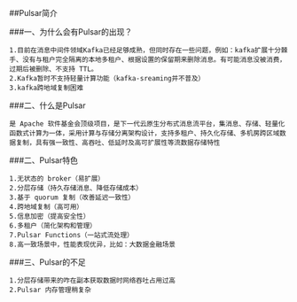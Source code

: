 ##Pulsar简介

###一、为什么会有Pulsar的出现？

    1.目前在消息中间件领域Kafka已经足够成熟，但同时存在一些问题，例如：kafka扩展十分棘手、没有与租户完全隔离的本地多租户、根据设置的保留期来删除消息。有可能消息没被消费，过期后被删除、不支持 TTL。
    2.Kafka暂时不支持轻量计算功能（kafka-sreaming并不普及）
    3.kafka跨地域复制困难

###二、什么是Pulsar
    
    是 Apache 软件基金会顶级项目，是下一代云原生分布式消息流平台，集消息、存储、轻量化函数式计算为一体，采用计算与存储分离架构设计，支持多租户、持久化存储、多机房跨区域数据复制，具有强一致性、高吞吐、低延时及高可扩展性等流数据存储特性
    
###二、Pulsar特色

    1.无状态的 broker（易扩展）
    2.分层存储（持久存储消息、降低存储成本）
    3.基于 quorum 复制（改善延迟一致性）
    4.跨地域复制（高可用）
    5.信息加密（提高安全性）
    6.多租户（简化架构和管理）
    7.Pulsar Functions（一站式流处理）
    8.高一致场景中，性能表现优异，比如：大数据金融场景
    
###三、Pulsar的不足

    1.分层存储带来的咋在副本获取数据时网络吞吐占用过高
    2.Pulsar 内存管理稍复杂